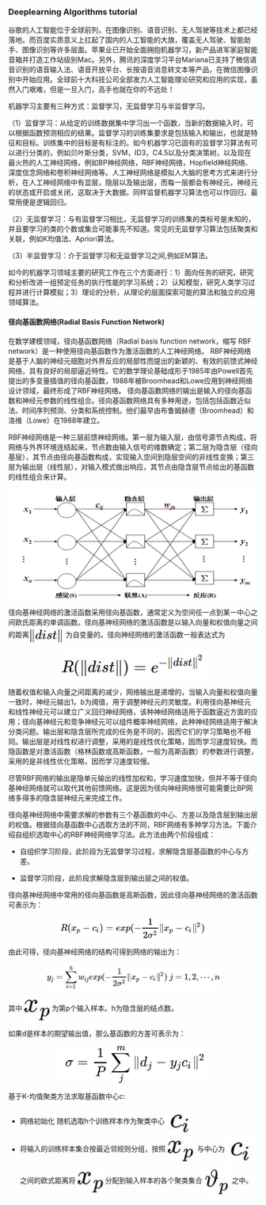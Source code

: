 ### Deeplearning Algorithms tutorial
谷歌的人工智能位于全球前列，在图像识别、语音识别、无人驾驶等技术上都已经落地。而百度实质意义上扛起了国内的人工智能的大旗，覆盖无人驾驶、智能助手、图像识别等许多层面。苹果业已开始全面拥抱机器学习，新产品进军家庭智能音箱并打造工作站级别Mac。另外，腾讯的深度学习平台Mariana已支持了微信语音识别的语音输入法、语音开放平台、长按语音消息转文本等产品，在微信图像识别中开始应用。全球前十大科技公司全部发力人工智能理论研究和应用的实现，虽然入门艰难，但是一旦入门，高手也就在你的不远处！

机器学习主要有三种方式：监督学习，无监督学习与半监督学习。

（1）监督学习：从给定的训练数据集中学习出一个函数，当新的数据输入时，可以根据函数预测相应的结果。监督学习的训练集要求是包括输入和输出，也就是特征和目标。训练集中的目标是有标注的。如今机器学习已固有的监督学习算法有可以进行分类的，例如贝叶斯分类，SVM，ID3，C4.5以及分类决策树，以及现在最火热的人工神经网络，例如BP神经网络，RBF神经网络，Hopfield神经网络、深度信念网络和卷积神经网络等。人工神经网络是模拟人大脑的思考方式来进行分析，在人工神经网络中有显层，隐层以及输出层，而每一层都会有神经元，神经元的状态或开启或关闭，这取决于大数据。同样监督机器学习算法也可以作回归，最常用便是逻辑回归。

（2）无监督学习：与有监督学习相比，无监督学习的训练集的类标号是未知的，并且要学习的类的个数或集合可能事先不知道。常见的无监督学习算法包括聚类和关联，例如K均值法、Apriori算法。

（3）半监督学习：介于监督学习和无监督学习之间,例如EM算法。

如今的机器学习领域主要的研究工作在三个方面进行：1）面向任务的研究，研究和分析改进一组预定任务的执行性能的学习系统；2）认知模型，研究人类学习过程并进行计算模拟；3）理论的分析，从理论的层面探索可能的算法和独立的应用领域算法。

#### 径向基函数网络(Radial Basis Function Network)

在数学建模领域，径向基函数网络（Radial basis function network，缩写 RBF network）是一种使用径向基函数作为激活函数的人工神经网络。
RBF神经网络是基于人脑的神经元细胞对外界反应的局部性而提出的新颖的、有效的前馈式神经网络，具有良好的局部逼近特性。它的数学理论基础成形于1985年由Powell首先提出的多变量插值的径向基函数，1988年被Broomhead和Lowe应用到神经网络设计领域，最终形成了RBF神经网络。
径向基函数网络的输出是输入的径向基函数和神经元参数的线性组合。径向基函数网络具有多种用途，包括包括函数近似法、时间序列预测、分类和系统控制。他们最早由布鲁姆赫德（Broomhead）和洛维（Lowe）在1988年建立。

RBF神经网络是一种三层前馈神经网络。第一层为输入层，由信号源节点构成，将网络与外界环境连结起来，节点数由输入信号的维数确定；第二层为隐含层（径向基层），其节点由径向基函数构成，实现输入空间到隐层空间的非线性变换；第三层为输出层（线性层），对输入模式做出响应，其节点由隐含层节点给出的基函数的线性组合来计算。

<p align="center">
<img width="500" align="center" src="../../images/331.jpg" />
</p>

径向基神经网络的激活函数采用径向基函数，通常定义为空间任一点到某一中心之间欧氏距离的单调函数。径向基神经网络的激活函数是以输入向量和权值向量之间的距离<img width="70" align="center" src="../../images/332.jpg" /> 为自变量的。径向神经网络的激活函数一般表达式为
<p align="center">
<img width="300" align="center" src="../../images/333.jpg" />
</p>

随着权值和输入向量之间距离的减少，网络输出是递增的，当输入向量和权值向量一致时，神经元输出1。b为阈值，用于调整神经元的灵敏度。利用径向基神经元和线性神经元可以建立广义回归神经网络，该种神经网络适用于函数逼近方面的应用；径向基神经元和竞争神经元可以组件概率神经网络，此种神经网络适用于解决分类问题。输出层和隐含层所完成的任务是不同的，因而它们的学习策略也不相同。输出层是对线性权进行调整，采用的是线性优化策略，因而学习速度较快。而隐函数是对激活函数（格林函数或高斯函数，一般为高斯函数）的参数进行调整，采用的是非线性优化策略，因而学习速度较慢。

尽管RBF网络的输出是隐单元输出的线性加权和，学习速度加快，但并不等于径向基神经网络就可以取代其他前馈网络。这是因为径向神经网络很可能需要比BP网络多得多的隐含层神经元来完成工作。

径向基神经网络中需要求解的参数有三个基函数的中心、方差以及隐含层到输出层的权值。根据径向基函数中心选取方法的不同，RBF网络有多种学习方法。下面介绍自组织选取中心的RBF神经网络学习法。此方法由两个阶段组成：

* 自组织学习阶段，此阶段为无监督学习过程，求解隐含层基函数的中心与方差。

* 监督学习阶段，此阶段求解隐含层到输出层之间的权值。

径向基神经网络中常用的径向基函数是高斯函数，因此径向基神经网络的激活函数可表示为：
<p align="center">
<img width="300" align="center" src="../../images/334.jpg" />
</p>

由此可得，径向基神经网络的结构可得到网络的输出为：

<p align="center">
<img width="360" align="center" src="../../images/335.jpg" />
</p>

其中<img width="60" align="center" src="../../images/336.jpg" />为第p个输入样本。h为隐含层的结点数。

如果d是样本的期望输出值，那么基函数的方差可表示为：
<p align="center">
<img width="300" align="center" src="../../images/337.jpg" />
</p>

基于K-均值聚类方法求取基函数中心c:
* 网络初始化 随机选取h个训练样本作为聚类中心<img width="60" align="center" src="../../images/338.jpg" />
* 将输入的训练样本集合按最近邻规则分组，按照<img width="60" align="center" src="../../images/336.jpg" /> 与中心为<img width="60" align="center" src="../../images/338.jpg" />之间的欧式距离将<img width="60" align="center" src="../../images/336.jpg" />分配到输入样本的各个聚类集合<img width="60" align="center" src="../../images/339.jpg" />之中。


